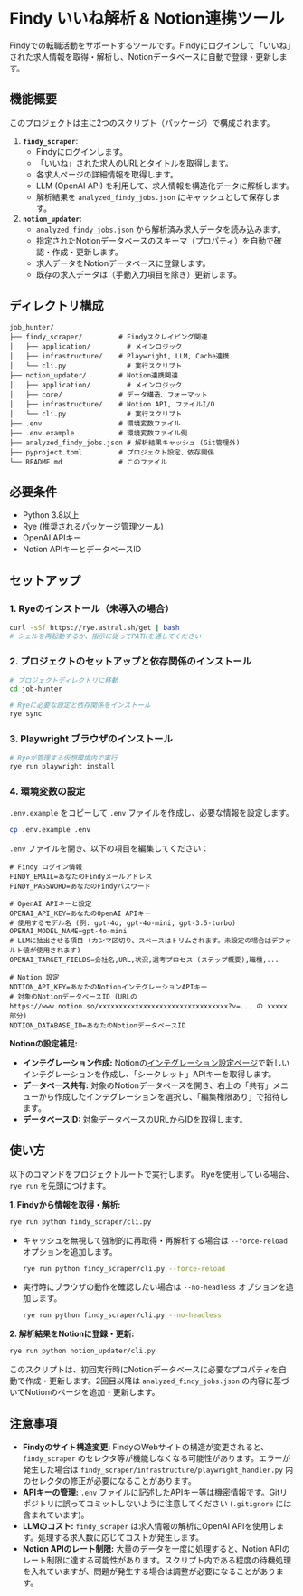 # Findy いいね解析 & Notion連携ツール

Findyでの転職活動をサポートするツールです。Findyにログインして「いいね」された求人情報を取得・解析し、Notionデータベースに自動で登録・更新します。

## 機能概要

このプロジェクトは主に2つのスクリプト（パッケージ）で構成されます。

1.  **`findy_scraper`**: 
    *   Findyにログインします。
    *   「いいね」された求人のURLとタイトルを取得します。
    *   各求人ページの詳細情報を取得します。
    *   LLM (OpenAI API) を利用して、求人情報を構造化データに解析します。
    *   解析結果を `analyzed_findy_jobs.json` にキャッシュとして保存します。
2.  **`notion_updater`**: 
    *   `analyzed_findy_jobs.json` から解析済み求人データを読み込みます。
    *   指定されたNotionデータベースのスキーマ（プロパティ）を自動で確認・作成・更新します。
    *   求人データをNotionデータベースに登録します。
    *   既存の求人データは（手動入力項目を除き）更新します。

## ディレクトリ構成

```
job_hunter/
├── findy_scraper/         # Findyスクレイピング関連
│   ├── application/         # メインロジック
│   ├── infrastructure/    # Playwright, LLM, Cache連携
│   └── cli.py               # 実行スクリプト
├── notion_updater/        # Notion連携関連
│   ├── application/         # メインロジック
│   ├── core/              # データ構造、フォーマット
│   ├── infrastructure/    # Notion API, ファイルI/O
│   └── cli.py               # 実行スクリプト
├── .env                   # 環境変数ファイル
├── .env.example           # 環境変数ファイル例
├── analyzed_findy_jobs.json # 解析結果キャッシュ (Git管理外)
├── pyproject.toml         # プロジェクト設定、依存関係
└── README.md              # このファイル
```

## 必要条件

- Python 3.8以上
- Rye (推奨されるパッケージ管理ツール)
- OpenAI APIキー
- Notion APIキーとデータベースID

## セットアップ

### 1. Ryeのインストール（未導入の場合）

```bash
curl -sSf https://rye.astral.sh/get | bash
# シェルを再起動するか、指示に従ってPATHを通してください
```

### 2. プロジェクトのセットアップと依存関係のインストール

```bash
# プロジェクトディレクトリに移動
cd job-hunter 

# Ryeに必要な設定と依存関係をインストール
rye sync 
```

### 3. Playwright ブラウザのインストール

```bash
# Ryeが管理する仮想環境内で実行
rye run playwright install
```

### 4. 環境変数の設定

`.env.example` をコピーして `.env` ファイルを作成し、必要な情報を設定します。

```bash
cp .env.example .env
```

`.env` ファイルを開き、以下の項目を編集してください：

```dotenv
# Findy ログイン情報
FINDY_EMAIL=あなたのFindyメールアドレス
FINDY_PASSWORD=あなたのFindyパスワード

# OpenAI APIキーと設定
OPENAI_API_KEY=あなたのOpenAI APIキー
# 使用するモデル名 (例: gpt-4o, gpt-4o-mini, gpt-3.5-turbo)
OPENAI_MODEL_NAME=gpt-4o-mini
# LLMに抽出させる項目 (カンマ区切り、スペースはトリムされます。未設定の場合はデフォルト値が使用されます)
OPENAI_TARGET_FIELDS=会社名,URL,状況,選考プロセス (ステップ概要),職種,...

# Notion 設定
NOTION_API_KEY=あなたのNotionインテグレーションAPIキー
# 対象のNotionデータベースID (URLの https://www.notion.so/xxxxxxxxxxxxxxxxxxxxxxxxxxxxxxxx?v=... の xxxxx 部分)
NOTION_DATABASE_ID=あなたのNotionデータベースID 
```

**Notionの設定補足:**

*   **インテグレーション作成:** Notionの[インテグレーション設定ページ](https://www.notion.so/my-integrations)で新しいインテグレーションを作成し、「シークレット」APIキーを取得します。
*   **データベース共有:** 対象のNotionデータベースを開き、右上の「共有」メニューから作成したインテグレーションを選択し、「編集権限あり」で招待します。
*   **データベースID:** 対象データベースのURLからIDを取得します。

## 使い方

以下のコマンドをプロジェクトルートで実行します。
Ryeを使用している場合、`rye run` を先頭につけます。

**1. Findyから情報を取得・解析:**

```bash
rye run python findy_scraper/cli.py
```

*   キャッシュを無視して強制的に再取得・再解析する場合は `--force-reload` オプションを追加します。
    ```bash
    rye run python findy_scraper/cli.py --force-reload
    ```
*   実行時にブラウザの動作を確認したい場合は `--no-headless` オプションを追加します。
    ```bash
    rye run python findy_scraper/cli.py --no-headless
    ```

**2. 解析結果をNotionに登録・更新:**

```bash
rye run python notion_updater/cli.py
```

このスクリプトは、初回実行時にNotionデータベースに必要なプロパティを自動で作成・更新します。2回目以降は `analyzed_findy_jobs.json` の内容に基づいてNotionのページを追加・更新します。

## 注意事項

- **Findyのサイト構造変更:** FindyのWebサイトの構造が変更されると、`findy_scraper` のセレクタ等が機能しなくなる可能性があります。エラーが発生した場合は `findy_scraper/infrastructure/playwright_handler.py` 内のセレクタの修正が必要になることがあります。
- **APIキーの管理:** `.env` ファイルに記述したAPIキー等は機密情報です。Gitリポジトリに誤ってコミットしないように注意してください (`.gitignore` には含まれています)。
- **LLMのコスト:** `findy_scraper` は求人情報の解析にOpenAI APIを使用します。処理する求人数に応じてコストが発生します。
- **Notion APIのレート制限:** 大量のデータを一度に処理すると、Notion APIのレート制限に達する可能性があります。スクリプト内である程度の待機処理を入れていますが、問題が発生する場合は調整が必要になることがあります。 